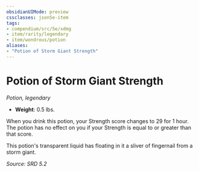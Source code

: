 ```yaml
---
obsidianUIMode: preview
cssclasses: json5e-item
tags:
- compendium/src/5e/xdmg
- item/rarity/legendary
- item/wondrous/potion
aliases: 
- "Potion of Storm Giant Strength"
---
```

# Potion of Storm Giant Strength
*Potion, legendary*  

- **Weight**: 0.5 lbs.

When you drink this potion, your Strength score changes to 29 for 1 hour. The potion has no effect on you if your Strength is equal to or greater than that score.

This potion's transparent liquid has floating in it a sliver of fingernail from a storm giant.

*Source: SRD 5.2*